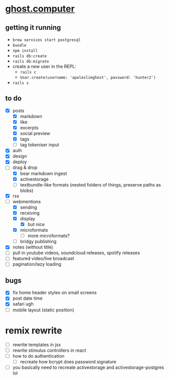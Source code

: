 # [ghost.computer](https://ghost.computer)

## getting it running

- `brew services start postgresql`
- `bundle`
- `npm install`
- `rails db:create`
- `rails db:migrate`
- create a new user in the REPL:
  - `rails c`
  - `User.create(username: 'apaleslimghost', password: 'hunter2')`
- `rails s`

## to do

- [x] posts
  - [x] markdown
  - [x] like
  - [x] excerpts
  - [x] social preview
  - [x] tags
  - [ ] tag tokeniser input
- [x] auth
- [x] design
- [x] deploy
- [ ] drag & drop
  - [x] bear markdown ingest
  - [x] activestorage
  - [ ] textbundle-like formats (nested folders of things, preserve paths as blobs)
- [x] rss
- [ ] webmentions
  - [x] sending
  - [x] receiving
  - [x] display
    - [x] but nice
  - [x] microformats
    - [ ] more microformats?
  - [ ] bridgy publishing
- [x] notes (without title)
- [ ] pull in youtube videos, soundcloud releases, spotify releases
- [ ] featured video/live broadcast
- [ ] pagination/lazy loading

## bugs
- [x] fix home header styles on small screens
- [x] post date time
- [x] safari ugh
- [ ] mobile layout (static position)

# remix rewrite

- [ ] rewrite templates in jsx
- [ ] rewrite stimulus controllers in react
- [ ] how to do authentication
  - [ ] recreate how bcrypt does password signature
- [ ] you basically need to recreate activestorage and activestorage-postgres lol
